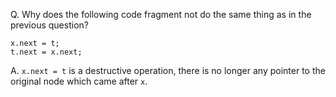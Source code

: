 Q. Why does the following code fragment not do the same thing as in the previous
question?
```
x.next = t;
t.next = x.next;
```

A. `x.next = t` is a destructive operation, there is no longer any
pointer to the original node which came after `x`.